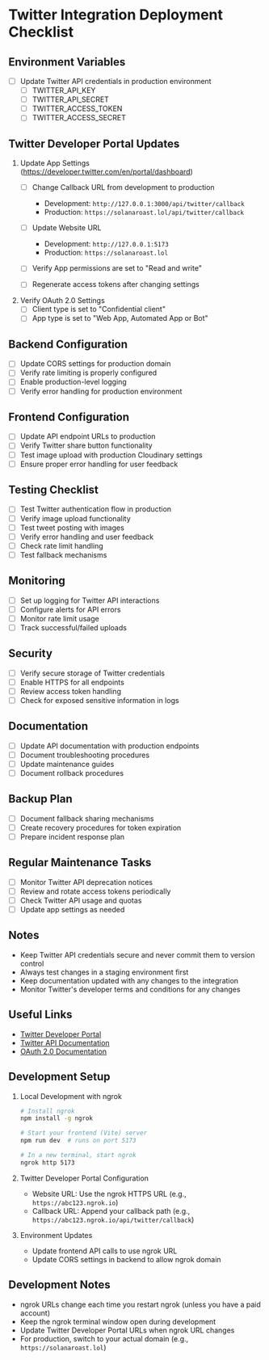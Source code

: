 # Twitter Integration Deployment Checklist

## Environment Variables
- [ ] Update Twitter API credentials in production environment
  - [ ] TWITTER_API_KEY
  - [ ] TWITTER_API_SECRET
  - [ ] TWITTER_ACCESS_TOKEN
  - [ ] TWITTER_ACCESS_SECRET

## Twitter Developer Portal Updates
1. Update App Settings (https://developer.twitter.com/en/portal/dashboard)
   - [ ] Change Callback URL from development to production
     - Development: `http://127.0.0.1:3000/api/twitter/callback`
     - Production: `https://solanaroast.lol/api/twitter/callback`
   
   - [ ] Update Website URL
     - Development: `http://127.0.0.1:5173`
     - Production: `https://solanaroast.lol`

   - [ ] Verify App permissions are set to "Read and write"
   - [ ] Regenerate access tokens after changing settings

2. Verify OAuth 2.0 Settings
   - [ ] Client type is set to "Confidential client"
   - [ ] App type is set to "Web App, Automated App or Bot"

## Backend Configuration
- [ ] Update CORS settings for production domain
- [ ] Verify rate limiting is properly configured
- [ ] Enable production-level logging
- [ ] Verify error handling for production environment

## Frontend Configuration
- [ ] Update API endpoint URLs to production
- [ ] Verify Twitter share button functionality
- [ ] Test image upload with production Cloudinary settings
- [ ] Ensure proper error handling for user feedback

## Testing Checklist
- [ ] Test Twitter authentication flow in production
- [ ] Verify image upload functionality
- [ ] Test tweet posting with images
- [ ] Verify error handling and user feedback
- [ ] Check rate limit handling
- [ ] Test fallback mechanisms

## Monitoring
- [ ] Set up logging for Twitter API interactions
- [ ] Configure alerts for API errors
- [ ] Monitor rate limit usage
- [ ] Track successful/failed uploads

## Security
- [ ] Verify secure storage of Twitter credentials
- [ ] Enable HTTPS for all endpoints
- [ ] Review access token handling
- [ ] Check for exposed sensitive information in logs

## Documentation
- [ ] Update API documentation with production endpoints
- [ ] Document troubleshooting procedures
- [ ] Update maintenance guides
- [ ] Document rollback procedures

## Backup Plan
- [ ] Document fallback sharing mechanisms
- [ ] Create recovery procedures for token expiration
- [ ] Prepare incident response plan

## Regular Maintenance Tasks
- [ ] Monitor Twitter API deprecation notices
- [ ] Review and rotate access tokens periodically
- [ ] Check Twitter API usage and quotas
- [ ] Update app settings as needed

## Notes
- Keep Twitter API credentials secure and never commit them to version control
- Always test changes in a staging environment first
- Keep documentation updated with any changes to the integration
- Monitor Twitter's developer terms and conditions for any changes

## Useful Links
- [Twitter Developer Portal](https://developer.twitter.com/en/portal/dashboard)
- [Twitter API Documentation](https://developer.twitter.com/en/docs)
- [OAuth 2.0 Documentation](https://developer.twitter.com/en/docs/authentication/oauth-2-0)

## Development Setup
1. Local Development with ngrok
   ```bash
   # Install ngrok
   npm install -g ngrok

   # Start your frontend (Vite) server
   npm run dev  # runs on port 5173

   # In a new terminal, start ngrok
   ngrok http 5173
   ```

2. Twitter Developer Portal Configuration
   - Website URL: Use the ngrok HTTPS URL (e.g., `https://abc123.ngrok.io`)
   - Callback URL: Append your callback path (e.g., `https://abc123.ngrok.io/api/twitter/callback`)

3. Environment Updates
   - Update frontend API calls to use ngrok URL
   - Update CORS settings in backend to allow ngrok domain

## Development Notes
- ngrok URLs change each time you restart ngrok (unless you have a paid account)
- Keep the ngrok terminal window open during development
- Update Twitter Developer Portal URLs when ngrok URL changes
- For production, switch to your actual domain (e.g., `https://solanaroast.lol`) 
